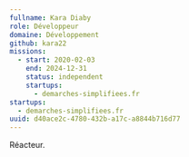 ```yaml
---
fullname: Kara Diaby
role: Développeur
domaine: Développement
github: kara22
missions:
  - start: 2020-02-03
    end: 2024-12-31
    status: independent
    startups:
      - demarches-simplifiees.fr
startups:
  - demarches-simplifiees.fr
uuid: d40ace2c-4780-432b-a17c-a8844b716d77
---
```

Réacteur.